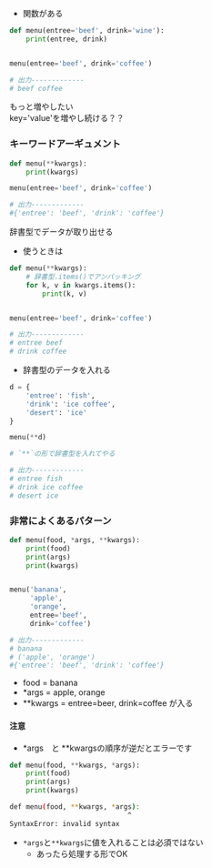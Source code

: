 - 関数がある
```python
def menu(entree='beef', drink='wine'):
    print(entree, drink)


menu(entree='beef', drink='coffee')

# 出力-------------
# beef coffee
```
もっと増やしたい    
key='value'を増やし続ける？？


### キーワードアーギュメント


```python
def menu(**kwargs):
    print(kwargs)

menu(entree='beef', drink='coffee')

# 出力-------------
#{'entree': 'beef', 'drink': 'coffee'}
```
辞書型でデータが取り出せる

- 使うときは
```python
def menu(**kwargs):
    # 辞書型.items()でアンパッキング
    for k, v in kwargs.items():
        print(k, v)


menu(entree='beef', drink='coffee')

# 出力-------------
# entree beef
# drink coffee
```

- 辞書型のデータを入れる
```python
d = {
    'entree': 'fish',
    'drink': 'ice coffee',
    'desert': 'ice'
}

menu(**d)

# `**`の形で辞書型を入れてやる

# 出力-------------
# entree fish
# drink ice coffee
# desert ice
```

### 非常によくあるパターン
```python
def menu(food, *args, **kwargs):
    print(food)
    print(args)
    print(kwargs)


menu('banana',
     'apple',
     'orange',
     entree='beef',
     drink='coffee')

# 出力-------------
# banana
# ('apple', 'orange')
#{'entree': 'beef', 'drink': 'coffee'}
```

- food = banana    
- \*args = apple, orange    
- \**kwargs = entree=beer, drink=coffee
が入る


#### 注意

- \*args　と \**kwargsの順序が逆だとエラーです

```python
def menu(food, **kwargs, *args):
    print(food)
    print(args)
    print(kwargs)
```
```sh
def menu(food, **kwargs, *args):
                             ^
SyntaxError: invalid syntax
```

- `*args`と`**kwargs`に値を入れることは必須ではない
    - あったら処理する形でOK